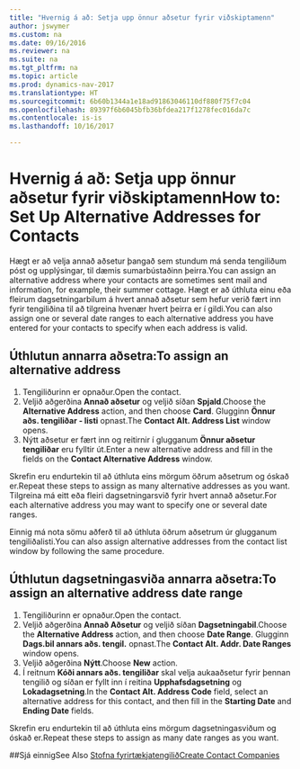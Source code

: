 ```yaml
---
title: "Hvernig á að: Setja upp önnur aðsetur fyrir viðskiptamenn"
author: jswymer
ms.custom: na
ms.date: 09/16/2016
ms.reviewer: na
ms.suite: na
ms.tgt_pltfrm: na
ms.topic: article
ms.prod: dynamics-nav-2017
ms.translationtype: HT
ms.sourcegitcommit: 6b60b1344a1e18ad91863046110df880f75f7c04
ms.openlocfilehash: 89397f6b6045bfb36bfdea217f1278fec016da7c
ms.contentlocale: is-is
ms.lasthandoff: 10/16/2017

---
```

# <a name="how-to-set-up-alternative-addresses-for-contacts"></a><span data-ttu-id="94ecb-102">Hvernig á að: Setja upp önnur aðsetur fyrir viðskiptamenn</span><span class="sxs-lookup"><span data-stu-id="94ecb-102">How to: Set Up Alternative Addresses for Contacts</span></span>
<span data-ttu-id="94ecb-103">Hægt er að velja annað aðsetur þangað sem stundum má senda tengiliðum póst og upplýsingar, til dæmis sumarbústaðinn þeirra.</span><span class="sxs-lookup"><span data-stu-id="94ecb-103">You can assign an alternative address where your contacts are sometimes sent mail and information, for example, their summer cottage.</span></span> <span data-ttu-id="94ecb-104">Hægt er að úthluta einu eða fleirum dagsetningarbilum á hvert annað aðsetur sem hefur verið fært inn fyrir tengiliðina til að tilgreina hvenær hvert þeirra er í gildi.</span><span class="sxs-lookup"><span data-stu-id="94ecb-104">You can also assign one or several date ranges to each alternative address you have entered for your contacts to specify when each address is valid.</span></span>

## <a name="to-assign-an-alternative-address"></a><span data-ttu-id="94ecb-105">Úthlutun annarra aðsetra:</span><span class="sxs-lookup"><span data-stu-id="94ecb-105">To assign an alternative address</span></span>
1. <span data-ttu-id="94ecb-106">Tengiliðurinn er opnaður.</span><span class="sxs-lookup"><span data-stu-id="94ecb-106">Open the contact.</span></span>
2. <span data-ttu-id="94ecb-107">Veljið aðgerðina **Annað aðsetur** og veljið síðan **Spjald**.</span><span class="sxs-lookup"><span data-stu-id="94ecb-107">Choose the **Alternative Address** action, and then choose **Card**.</span></span> <span data-ttu-id="94ecb-108">Glugginn **Önnur aðs. tengiliðar - listi** opnast.</span><span class="sxs-lookup"><span data-stu-id="94ecb-108">The **Contact Alt. Address List** window opens.</span></span>
3. <span data-ttu-id="94ecb-109">Nýtt aðsetur er fært inn og reitirnir í glugganum **Önnur aðsetur tengiliðar** eru fylltir út.</span><span class="sxs-lookup"><span data-stu-id="94ecb-109">Enter a new alternative address and fill in the fields on the **Contact Alternative Address** window.</span></span>

<span data-ttu-id="94ecb-110">Skrefin eru endurtekin til að úthluta eins mörgum öðrum aðsetrum og óskað er.</span><span class="sxs-lookup"><span data-stu-id="94ecb-110">Repeat these steps to assign as many alternative addresses as you want.</span></span> <span data-ttu-id="94ecb-111">Tilgreina má eitt eða fleiri dagsetningarsvið fyrir hvert annað aðsetur.</span><span class="sxs-lookup"><span data-stu-id="94ecb-111">For each alternative address you may want to specify one or several date ranges.</span></span>

<span data-ttu-id="94ecb-112">Einnig má nota sömu aðferð til að úthluta öðrum aðsetrum úr glugganum tengiliðalisti.</span><span class="sxs-lookup"><span data-stu-id="94ecb-112">You can also assign alternative addresses from the contact list window by following the same procedure.</span></span>

## <a name="to-assign-an-alternative-address-date-range"></a><span data-ttu-id="94ecb-113">Úthlutun dagsetningasviða annarra aðsetra:</span><span class="sxs-lookup"><span data-stu-id="94ecb-113">To assign an alternative address date range</span></span>
1. <span data-ttu-id="94ecb-114">Tengiliðurinn er opnaður.</span><span class="sxs-lookup"><span data-stu-id="94ecb-114">Open the contact.</span></span>
2. <span data-ttu-id="94ecb-115">Veljið aðgerðina **Annað Aðsetur** og veljið síðan **Dagsetningabil**.</span><span class="sxs-lookup"><span data-stu-id="94ecb-115">Choose the **Alternative Address** action, and then choose **Date Range**.</span></span> <span data-ttu-id="94ecb-116">Glugginn **Dags.bil annars aðs. tengil.** opnast.</span><span class="sxs-lookup"><span data-stu-id="94ecb-116">The **Contact Alt. Addr. Date Ranges** window opens.</span></span>
3. <span data-ttu-id="94ecb-117">Veljið aðgerðina **Nýtt**.</span><span class="sxs-lookup"><span data-stu-id="94ecb-117">Choose **New** action.</span></span>
4. <span data-ttu-id="94ecb-118">Í reitnum **Kóði annars aðs. tengiliðar** skal velja aukaaðsetur fyrir þennan tengilið og síðan er fyllt inn í reitina **Upphafsdagsetning** og **Lokadagsetning**.</span><span class="sxs-lookup"><span data-stu-id="94ecb-118">In the **Contact Alt. Address Code** field, select an alternative address for this contact, and then fill in the **Starting Date** and **Ending Date** fields.</span></span>

<span data-ttu-id="94ecb-119">Skrefin eru endurtekin til að úthluta eins mörgum dagsetningasviðum og óskað er.</span><span class="sxs-lookup"><span data-stu-id="94ecb-119">Repeat these steps to assign as many date ranges as you want.</span></span>

##<a name="see-also"></a><span data-ttu-id="94ecb-120">Sjá einnig</span><span class="sxs-lookup"><span data-stu-id="94ecb-120">See Also</span></span>
[<span data-ttu-id="94ecb-121">Stofna fyrirtækjatengilið</span><span class="sxs-lookup"><span data-stu-id="94ecb-121">Create Contact Companies</span></span>](marketing-create-contact-companies.md)

